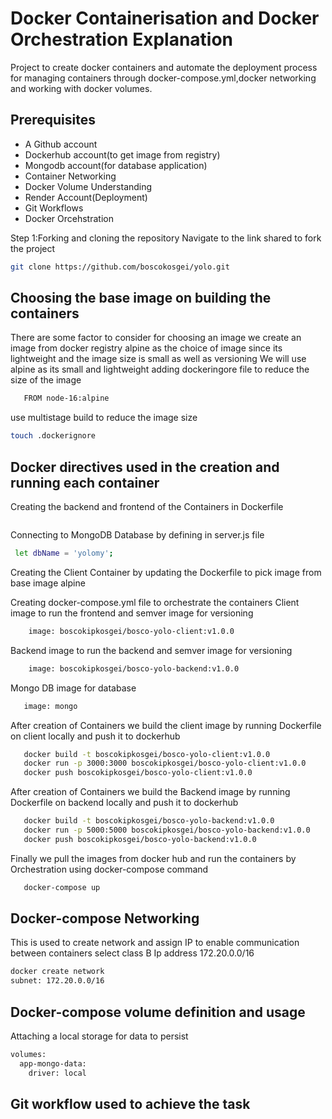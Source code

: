 
# Docker Containerisation and  Docker Orchestration Explanation
Project to create docker containers and automate the deployment process for managing containers through docker-compose.yml,docker networking and working with docker volumes.


## Prerequisites
- A Github account
- Dockerhub account(to get image from registry)
- Mongodb account(for database application)
- Container Networking
- Docker Volume Understanding
- Render Account(Deployment)
- Git Workflows
- Docker Orcehstration

Step 1:Forking and cloning the repository
   Navigate to the link shared to fork the project
```bash
git clone https://github.com/boscokosgei/yolo.git
```
## Choosing the base image on building the containers
There are some factor to consider for choosing an image
 we create an image from docker registry alpine as the choice of image
 since its lightweight and the image size is small as well as versioning
 We will use alpine as its small and lightweight
 adding dockeringore file to reduce the size of the image
```bash
   FROM node-16:alpine
```
  use multistage build to reduce the image size
```sh
touch .dockerignore
```
## Docker directives used in the creation and running each container

Creating the backend and frontend of the Containers
in Dockerfile
```sh FROM node:16-alpine AS build 

```
Connecting to MongoDB Database by defining in server.js file
```sh
 let dbName = 'yolomy';
```
Creating the Client Container by updating the Dockerfile to pick image from base image alpine

Creating docker-compose.yml file to orchestrate the containers
Client image to run the frontend and semver image for versioning
```sh
    image: boscokipkosgei/bosco-yolo-client:v1.0.0
```
Backend image to run the backend and semver image for versioning
```sh
    image: boscokipkosgei/bosco-yolo-backend:v1.0.0
```
Mongo DB image for database
```sh
   image: mongo
```
After creation of Containers we build the client image by running Dockerfile on client locally and push it to dockerhub
```sh
   docker build -t boscokipkosgei/bosco-yolo-client:v1.0.0
   docker run -p 3000:3000 boscokipkosgei/bosco-yolo-client:v1.0.0
   docker push boscokipkosgei/bosco-yolo-client:v1.0.0
```
After creation of Containers we build the Backend image by running Dockerfile on backend locally and push it to dockerhub
```sh
   docker build -t boscokipkosgei/bosco-yolo-backend:v1.0.0
   docker run -p 5000:5000 boscokipkosgei/bosco-yolo-backend:v1.0.0
   docker push boscokipkosgei/bosco-yolo-backend:v1.0.0
```
Finally we pull the images from docker hub and run the containers by Orchestration using docker-compose command
```sh
   docker-compose up
```
## Docker-compose Networking
This is used to create network and assign  IP to enable communication between containers
select class B Ip address 172.20.0.0/16
```bash
docker create network
subnet: 172.20.0.0/16
```

## Docker-compose volume definition and usage
Attaching a local storage for data to persist
```sh
volumes:
  app-mongo-data:
    driver: local
```

## Git workflow used to achieve the task



